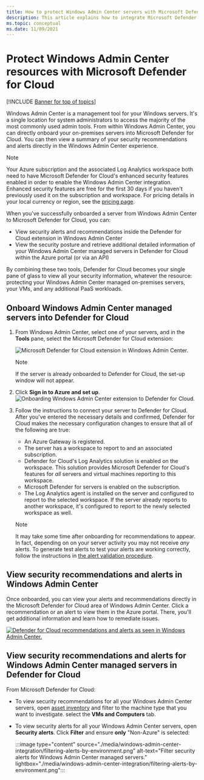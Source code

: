 ```yaml
---
title: How to protect Windows Admin Center servers with Microsoft Defender for Cloud
description: This article explains how to integrate Microsoft Defender for Cloud with Windows Admin Center
ms.topic: conceptual
ms.date: 11/09/2021
---
```

# Protect Windows Admin Center resources with Microsoft Defender for Cloud

[!INCLUDE [Banner for top of topics](./includes/banner.md)]

Windows Admin Center is a management tool for your Windows servers. It's a single location for system administrators to access the majority of the most commonly used admin tools. From within Windows Admin Center, you can directly onboard your on-premises servers into Microsoft Defender for Cloud. You can then view a summary of your security recommendations and alerts directly in the Windows Admin Center experience.

> [!NOTE]
> Your Azure subscription and the associated Log Analytics workspace both need to have Microsoft Defender for Cloud's enhanced security features enabled in order to enable the Windows Admin Center integration.
> Enhanced security features are free for the first 30 days if you haven't previously used it on the subscription and workspace. For pricing details in your local currency or region, see the [pricing page](https://azure.microsoft.com/pricing/details/defender-for-cloud/).
>

When you've successfully onboarded a server from Windows Admin Center to Microsoft Defender for Cloud, you can:

* View security alerts and recommendations inside the Defender for Cloud extension in Windows Admin Center
* View the security posture and retrieve additional detailed information of your Windows Admin Center managed servers in Defender for Cloud within the Azure portal (or via an API)

By combining these two tools, Defender for Cloud becomes your single pane of glass to view all your security information, whatever the resource: protecting your Windows Admin Center managed on-premises servers, your VMs, and any additional PaaS workloads.

## Onboard Windows Admin Center managed servers into Defender for Cloud

1. From Windows Admin Center, select one of your servers, and in the **Tools** pane, select the Microsoft Defender for Cloud extension:

    ![Microsoft Defender for Cloud extension in Windows Admin Center.](./media/windows-admin-center-integration/onboarding-from-wac.png)

    > [!NOTE]
    > If the server is already onboarded to Defender for Cloud, the set-up window will not appear.

1. Click **Sign in to Azure and set up**.
    ![Onboarding Windows Admin Center extension to Defender for Cloud.](./media/windows-admin-center-integration/onboarding-from-wac-welcome.png)

1. Follow the instructions to connect your server to Defender for Cloud. After you've entered the necessary details and confirmed, Defender for Cloud makes the necessary configuration changes to ensure that all of the following are true:
    * An Azure Gateway is registered.
    * The server has a workspace to report to and an associated subscription.
    * Defender for Cloud's Log Analytics solution is enabled on the workspace. This solution provides Microsoft Defender for Cloud's features for *all* servers and virtual machines reporting to this workspace.
    * Microsoft Defender for servers is enabled on the subscription.
    * The Log Analytics agent is installed on the server and configured to report to the selected workspace. If the server already reports to another workspace, it's configured to report to the newly selected workspace as well.

    > [!NOTE]
    > It may take some time after onboarding for recommendations to appear. In fact, depending on on your server activity you may not receive *any* alerts. To generate test alerts to test your alerts are working correctly, follow the instructions in [the alert validation procedure](alert-validation.md).


## View security recommendations and alerts in Windows Admin Center

Once onboarded, you can view your alerts and recommendations directly in the Microsoft Defender for Cloud area of Windows Admin Center. Click a recommendation or an alert to view them in the Azure portal. There, you'll get additional information and learn how to remediate issues.

[![Defender for Cloud recommendations and alerts as seen in Windows Admin Center.](media/windows-admin-center-integration/asc-recommendations-and-alerts-in-wac.png)](media/windows-admin-center-integration/asc-recommendations-and-alerts-in-wac.png#lightbox)

## View security recommendations and alerts for Windows Admin Center managed servers in Defender for Cloud
From Microsoft Defender for Cloud:

* To view security recommendations for all your Windows Admin Center servers, open [asset inventory](asset-inventory.md) and filter to the machine type that you want to investigate. select the **VMs and Computers** tab.

* To view security alerts for all your Windows Admin Center servers, open **Security alerts**. Click **Filter** and ensure **only** "Non-Azure" is selected:

    :::image type="content" source="./media/windows-admin-center-integration/filtering-alerts-by-environment.png" alt-text="Filter security alerts for Windows Admin Center managed servers." lightbox="./media/windows-admin-center-integration/filtering-alerts-by-environment.png":::
